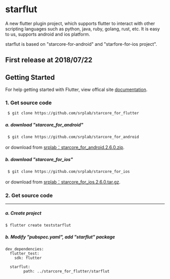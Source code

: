 # starflut

A new flutter plugin project, which supports flutter to interact with other scripting languages such as python, java, ruby, golang, rust, etc. It is easy to us, supports android and ios platform.

starflut is based on "starcore-for-android" and "starfore-for-ios project". 

## First release at 2018/07/22

## Getting Started

For help getting started with Flutter, view offical site
[documentation](https://flutter.io/).

### 1. Get source code

```sh
 $ git clone https://github.com/srplab/starcore_for_flutter
```

##### a. download "starcore_for_android"

```sh
 $ git clone https://github.com/srplab/starcore_for_android
```

or download from
[srplab：starcore_for_android.2.6.0.zip](http://www.srplab.com/data/starcore_for_android.2.6.0.zip).

##### b. download "starcore_for_ios"

```sh
 $ git clone https://github.com/srplab/starcore_for_ios
```

or download from
[srplab：starcore_for_ios.2.6.0.tar.gz](http://www.srplab.com/data/starcore_for_ios.2.6.0.tar.gz).


### 2. Get source code
--------

##### a. Create project


```sh
$ flutter create teststarflut
```

##### b. Modify "pubspec.yaml", add "starflut" package


```
dev_dependencies:
  flutter_test:
    sdk: flutter

  starflut:
        path: ../starcore_for_flutter/starflut
```
